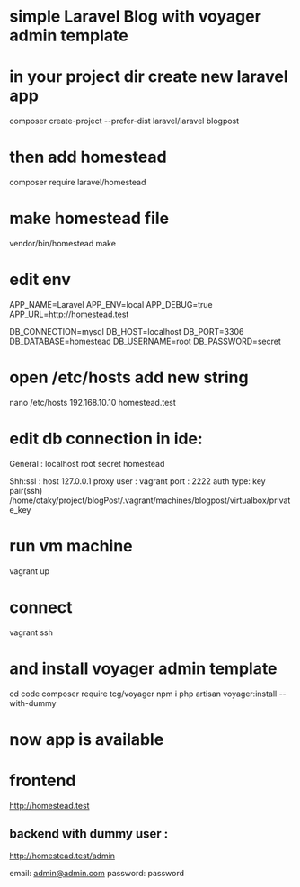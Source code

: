 # simple Laravel Blog with voyager admin template
# in your project dir create new laravel app
composer create-project --prefer-dist laravel/laravel blogpost

# then add homestead
composer require laravel/homestead

# make homestead file
vendor/bin/homestead make

# edit env 
APP_NAME=Laravel
APP_ENV=local
APP_DEBUG=true
APP_URL=http://homestead.test

DB_CONNECTION=mysql
DB_HOST=localhost
DB_PORT=3306
DB_DATABASE=homestead
DB_USERNAME=root
DB_PASSWORD=secret

# open /etc/hosts add new string 
nano /etc/hosts
192.168.10.10  homestead.test

# edit db connection in ide:
General :
localhost
root
secret
homestead

Shh:ssl :
host 127.0.0.1
proxy user : vagrant
port : 2222
auth type: key pair(ssh)
/home/otaky/project/blogPost/.vagrant/machines/blogpost/virtualbox/private_key

# run vm machine 
vagrant up

# connect
vagrant ssh

# and install voyager admin template
cd code
composer require tcg/voyager
npm i
php artisan voyager:install --with-dummy

# now app is available
# frontend
http://homestead.test

## backend with dummy user :
http://homestead.test/admin

email: admin@admin.com
password: password
